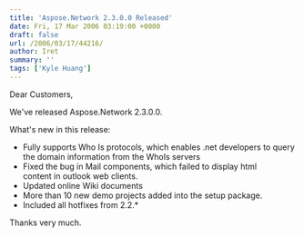 ```yaml
---
title: 'Aspose.Network 2.3.0.0 Released'
date: Fri, 17 Mar 2006 03:19:00 +0000
draft: false
url: /2006/03/17/44216/
author: Iret
summary: ''
tags: ['Kyle Huang']
---
```


Dear Customers,

We've released Aspose.Network 2.3.0.0.

What's new in this release:

*   Fully supports Who Is protocols, which enables .net developers to query the domain information from the WhoIs servers
*   Fixed the bug in Mail components, which failed to display html content in outlook web clients.
*   Updated online Wiki documents
*   More than 10 new demo projects added into the setup package.
*   Included all hotfixes from 2.2.\*

Thanks very much.







